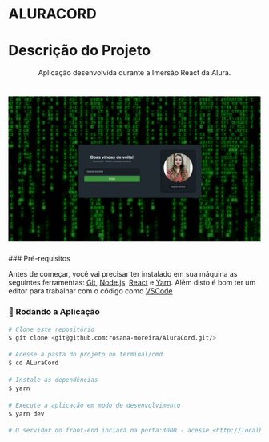 # ALURACORD
# Descrição do Projeto
<p align="center">
Aplicação desenvolvida durante a Imersão React da Alura.
</p>

<h1 align="center">
  <img alt="logo" title="#logo" src="./assets/git.png" />
</h1>
### Pré-requisitos

Antes de começar, você vai precisar ter instalado em sua máquina as seguintes ferramentas:
[Git](https://git-scm.com), [Node.js](https://nodejs.org/en/). [React](https://pt-br.reactjs.org/) e [Yarn](https://classic.yarnpkg.com/en/).
Além disto é bom ter um editor para trabalhar com o código como [VSCode](https://code.visualstudio.com/)

### 🎲 Rodando a Aplicação

```bash
# Clone este repositório
$ git clone <git@github.com:rosana-moreira/AluraCord.git/>

# Acesse a pasta do projeto no terminal/cmd
$ cd ALuraCord

# Instale as dependências
$ yarn

# Execute a aplicação em modo de desenvolvimento
$ yarn dev

# O servidor do front-end inciará na porta:3000 - acesse <http://localhost:3000>


```
